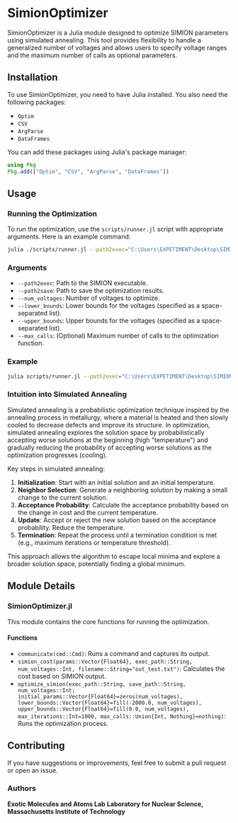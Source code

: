 # SimionOptimizer

SimionOptimizer is a Julia module designed to optimize SIMION parameters using simulated annealing. This tool provides flexibility to handle a generalized number of voltages and allows users to specify voltage ranges and the maximum number of calls as optional parameters.

## Installation

To use SimionOptimizer, you need to have Julia installed. You also need the following packages:
- `Optim`
- `CSV`
- `ArgParse`
- `DataFrames`

You can add these packages using Julia's package manager:

```julia
using Pkg
Pkg.add(["Optim", "CSV", "ArgParse", "DataFrames"])
```

## Usage

### Running the Optimization

To run the optimization, use the `scripts/runner.jl` script with appropriate arguments. Here is an example command:

```sh
julia ./scripts/runner.jl --path2exec="C:\Users\EXPETIMENT\Desktop\SIMION\VMI_optimize\VMI_3.PA0" --path2save="C:\Users\EXPETIMENT\Desktop\SIMION\VMI_optimize" --num_voltages=5 --lower_bounds -2000 -2000 -2000 -2000 -2000 --upper_bounds 0 0 0 0 0 --max_calls=500
```

### Arguments

- `--path2exec`: Path to the SIMION executable.
- `--path2save`: Path to save the optimization results.
- `--num_voltages`: Number of voltages to optimize.
- `--lower_bounds`: Lower bounds for the voltages (specified as a space-separated list).
- `--upper_bounds`: Upper bounds for the voltages (specified as a space-separated list).
- `--max_calls`: (Optional) Maximum number of calls to the optimization function.

### Example

```sh
julia scripts/runner.jl --path2exec="C:\Users\EXPETIMENT\Desktop\SIMION\VMI_optimize\VMI_3.PA0" --path2save="C:\Users\EXPETIMENT\Desktop\SIMION\VMI_optimize" --num_voltages=5 --lower_bounds -2000 -2000 -2000 -2000 -2000 --upper_bounds 0 0 0 0 0 --max_calls=500
```

### Intuition into Simulated Annealing

Simulated annealing is a probabilistic optimization technique inspired by the annealing process in metallurgy, where a material is heated and then slowly cooled to decrease defects and improve its structure. In optimization, simulated annealing explores the solution space by probabilistically accepting worse solutions at the beginning (high "temperature") and gradually reducing the probability of accepting worse solutions as the optimization progresses (cooling).

Key steps in simulated annealing:
1. **Initialization**: Start with an initial solution and an initial temperature.
2. **Neighbor Selection**: Generate a neighboring solution by making a small change to the current solution.
3. **Acceptance Probability**: Calculate the acceptance probability based on the change in cost and the current temperature.
4. **Update**: Accept or reject the new solution based on the acceptance probability. Reduce the temperature.
5. **Termination**: Repeat the process until a termination condition is met (e.g., maximum iterations or temperature threshold).

This approach allows the algorithm to escape local minima and explore a broader solution space, potentially finding a global minimum.

## Module Details

### SimionOptimizer.jl

This module contains the core functions for running the optimization.

#### Functions

- `communicate(cmd::Cmd)`: Runs a command and captures its output.
- `simion_cost(params::Vector{Float64}, exec_path::String, num_voltages::Int, filename::String="out_test.txt")`: Calculates the cost based on SIMION output.
- `optimize_simion(exec_path::String, save_path::String, num_voltages::Int; initial_params::Vector{Float64}=zeros(num_voltages), lower_bounds::Vector{Float64}=fill(-2000.0, num_voltages), upper_bounds::Vector{Float64}=fill(0.0, num_voltages), max_iterations::Int=1000, max_calls::Union{Int, Nothing}=nothing)`: Runs the optimization process.

## Contributing

If you have suggestions or improvements, feel free to submit a pull request or open an issue.

### Authors

**Exotic Molecules and Atoms Lab**
**Laboratory for Nuclear Science, Massachusetts Institute of Technology**
